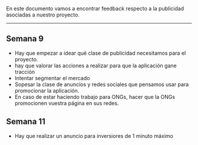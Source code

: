 En este documento vamos a encontrar feedback respecto a la publicidad asociadas a nuestro proyecto.
****

## Semana 9
+ Hay que empezar a idear qué clase de publicidad necesitamos para el proyecto.
+ hay que valorar las acciones a realizar para que la aplicación gane tracción
+ Intentar segmentar el mercado
+ Sopesar la clase de anuncios y redes sociales que pensamos usar para promocionar la aplicación.
+ En caso de estar haciendo trabajo para ONGs, hacer que la ONGs promocionen vuestra página en sus redes.


## Semana 11
+ Hay que realizar un anuncio para inversiores de 1 minuto máximo